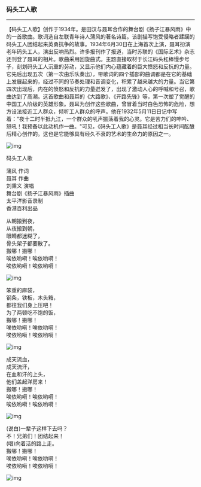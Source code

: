 ### 码头工人歌

----------------------------------



【码头工人歌】创作于1934年。是田汉与聂耳合作的舞台剧《扬子江暴风雨》中的一首歌曲。歌词选自左联青年诗人蒲风的著名诗篇。该剧描写饱受侵略者蹂躏的码头工人团结起来英勇抗争的故事。1934年6月30日在上海首次上演，聂耳扮演老年码头工人，演出反响热烈。许多报刊作了报道，当时苏联的《国际艺术》杂志还刊登了聂耳的相片。歌曲采用回旋曲式。主题直接取材于长江码头杠棒慢步号子，刻划码头工人沉重的劳动，又显示他们内心蕴藏着的巨大愤怒和反抗的力量。它先后出现五次（第一次由乐队奏出），带歌词的四个插部的曲调都是在它的基础上发展起来的，经过不同的节奏处理和音调变化，积累了越来越大的力量。当它第四次出现后，内在的愤怒和反抗的力量迸发了，出现了激动人心的呼喊和号召，歌曲达到了高潮。这首歌曲和聂耳的《大路歌》、《开路先锋》等，第一次塑了觉醒的中国工人阶级的英雄形象。聂耳为创作这些歌曲，曾冒着当时白色恐怖的危险，想方设法接近工人群众，倾听工人群众的呼声。他在1932年5月11日日记中写着："夜十二时半抵九江，一个群众的吼声振荡着我的心灵。它是苦力们的呻吟、怒吼！我预备以此动机作一曲。"可见，《码头工人歌》是聂耳经过相当长时间酝酿后精心创作的。这也是它能够具有经久不衰的艺术的生命力的原因之一。


![img](http://file.52jdyy.com/BBS/up_file/2011-04-22/0f3a8e45-e244-4e01-80d4-e98f2c6a00f2.jpg)


码头工人歌  


蒲风 作词  
聂耳 作曲  
刘秉义 演唱  
舞台剧《扬子江暴风雨》插曲  
太平洋影音录制  
香港百利出品  



从朝搬到夜，   
从夜搬到朝，  
眼睛都迷糊了，  
骨头架子都要散了。  
搬哪！搬哪！  
唉依哟嗬！唉依哟嗬！  
唉依哟嗬！唉依哟嗬！  



![img](http://file.52jdyy.com/BBS/up_file/2011-04-22/b45a0dd1-33f1-4878-a862-6753100bd968.jpg)



笨重的麻袋，  
钢条，铁板，木头箱，  
都往我们身上压吧！  
为了两顿吃不饱的饭，  
搬哪！搬哪！  
唉依哟嗬！唉依哟嗬！  
唉依哟嗬！唉依哟嗬！  



![img](http://file.52jdyy.com/BBS/up_file/2011-04-22/999d2c64-110d-4018-9319-feae15a45b6a.jpg)



成天流血，  
成天流汗，  
在血和汗的上头，  
他们盖起洋房来！  
搬哪！搬哪！  
唉依哟嗬！唉依哟嗬！  
唉依哟嗬！唉依哟嗬！  



![img](http://file.52jdyy.com/BBS/up_file/2011-04-22/c2431b60-436d-4448-8fb7-49b8857ca36d.jpg)





(说白)一辈子这样下去吗？  
不！兄弟们！团结起来！  
(唱)向着活的路上走。  
搬哪！搬哪！  
唉依哟嗬！唉依哟嗬！  
唉依哟嗬！唉依哟嗬！  



![img](http://file.52jdyy.com/BBS/up_file/2011-04-22/c10fcfe0-f11a-49e2-b8df-68d4d0627f6a.jpg)
